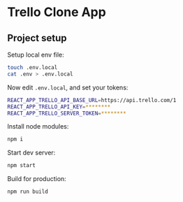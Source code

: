 # Trello Clone App

## Project setup

Setup local env file:
```sh
touch .env.local
cat .env > .env.local
```

Now edit `.env.local`, and set your tokens:
```sh
REACT_APP_TRELLO_API_BASE_URL=https://api.trello.com/1
REACT_APP_TRELLO_API_KEY=********
REACT_APP_TRELLO_SERVER_TOKEN=********
```

Install node modules:
```sh
npm i
```

Start dev server:
```sh
npm start
```

Build for production:
```
npm run build
```
